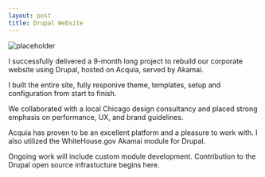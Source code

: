 ```yaml
---
layout: post
title: Drupal Website
---
```


![placeholder](https://cloud.githubusercontent.com/assets/1637993/10256504/4859c2ca-6917-11e5-9381-5877f0cb5391.png "Large example image")

I successfully delivered a 9-month long project to rebuild our corporate website using Drupal, hosted on Acquia, served by Akamai. 

I built the entire site, fully responive theme, templates, setup and configuration from start to finish.

We collaborated with a local Chicago design consultancy and placed strong emphasis on performance, UX, and brand guidelines.

Acquia has proven to be an excellent platform and a pleasure to work with. I also utilized the WhiteHouse.gov Akamai module for Drupal.

Ongoing work will include custom module development. Contribution to the Drupal open source infrastucture begins here.

